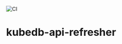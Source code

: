 ![CI](https://github.com/appscodelabs/kubedb-api-refresher/workflows/CI/badge.svg)

# kubedb-api-refresher

